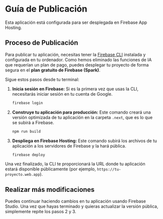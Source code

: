 # Guía de Publicación

Esta aplicación está configurada para ser desplegada en Firebase App Hosting.

## Proceso de Publicación

Para publicar tu aplicación, necesitas tener la [Firebase CLI](https://firebase.google.com/docs/cli) instalada y configurada en tu ordenador. Como hemos eliminado las funciones de IA que requerían un plan de pago, puedes desplegar tu proyecto de forma segura en el **plan gratuito de Firebase (Spark)**.

Sigue estos pasos desde tu terminal:

1.  **Inicia sesión en Firebase:**
    Si es la primera vez que usas la CLI, necesitarás iniciar sesión en tu cuenta de Google.
    ```bash
    firebase login
    ```

2.  **Construye tu aplicación para producción:**
    Este comando creará una versión optimizada de tu aplicación en la carpeta `.next`, que es lo que se subirá a Firebase.
    ```bash
    npm run build
    ```

3.  **Despliega en Firebase Hosting:**
    Este comando subirá los archivos de tu aplicación a los servidores de Firebase y la hará pública.
    ```bash
    firebase deploy
    ```

Una vez finalizado, la CLI te proporcionará la URL donde tu aplicación estará disponible públicamente (por ejemplo, `https://tu-proyecto.web.app`).

## Realizar más modificaciones

Puedes continuar haciendo cambios en tu aplicación usando Firebase Studio. Una vez que hayas terminado y quieras actualizar la versión pública, simplemente repite los pasos 2 y 3.
